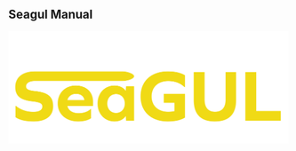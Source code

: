 ## Seagul Manual

![Logo](https://github.com/OskarAnderssons/Seagul_Manual/blob/b044ec747efd2a7ceee3b7e702f78c8516de1226/manual/images/SeaGUL-Logga-03.png)


